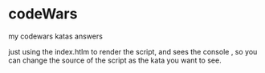 # codeWars
my codewars katas answers


just using the index.htlm to render the script, and sees the console , so you can change the source of the script as the kata you want to see.
